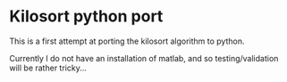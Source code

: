 # Kilosort python port

This is a first attempt at porting the kilosort algorithm to python.

Currently I do not have an installation of matlab, and so testing/validation will be rather tricky...
